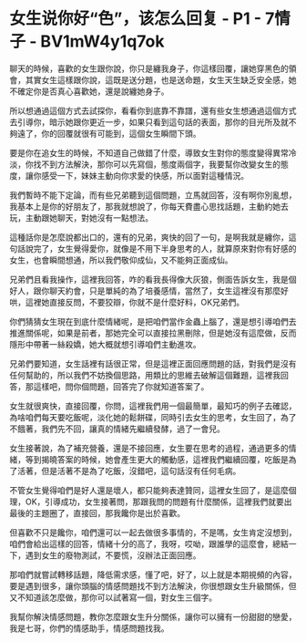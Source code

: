 # 女生说你好“色”，该怎么回复 - P1 - 7情子 - BV1mW4y1q7ok

聊天的時候，喜歡的女生跟你說，你只是纏我身子，你這樣回覆，讓她穿黑色的領會，其實女生這樣跟你說，這既是送分題，也是送命題，女生天生缺乏安全感，她不確定你是否真心喜歡她，還是說纏她身子。

所以想通過這個方式去試探你，看看你到底靠不靠譜，還有些女生想通過這個方式去引導你，暗示她跟你更近一步，如果只看到這句話的表面，那你的目光所及就不夠遠了，你的回覆就很有可能到，這個女生瞬間下頭。

要是你在追女生的時候，不知道自己做錯了什麼，導致女生對你的態度變得異常冷淡，你找不到方法解決，那你可以先寫個，態度兩個字，我要幫你改變女生的態度，讓你感受一下，妹妹主動向你求愛的快感，所以面對這種情況。

我們暫時不能下定論，而有些兄弟聽到這個問題，立馬就回答，沒有啊你別亂想，我基本上是你的好朋友了，那我就想說了，你每天費盡心思找話題，主動約她去玩，主動跟她聊天，對她沒有一點想法。

這種話你是怎麼說都出口的，還有的兄弟，爽快的回了一句，是啊我就是纏你，這句話說完了，女生覺得愛你，就像是不用下半身思考的人，就算原來對你有好感的女生，也會瞬間想通，所以我們敬仰成仙，又不能夠正面成仙。

兄弟們且看我操作，這裡我回答，咋的看我長得像大灰狼，側面告訴女生，我是個好人，跟你聊天約會，只是單純的為了培養感情，當然了，女生這裡沒有那麼好哄，這裡她直接反問，不要狡辯，你就不是什麼好料，OK兄弟們。

你們猜猜女生現在到底什麼情緒呢，是把咱們當作金蟲上腦了，還是想引導咱們去推進關係呢，如果是前者，那她完全可以直接拉黑刪除，但是她沒有這麼做，反而隱形中帶著一絲殺嬌，她大概就想引導咱們主動進攻。

兄弟們要知道，女生話裡有話很正常，但是這裡正面回應問題的話，對我們是沒有任何幫助的，所以我們不妨換個思路，用類比的思維去破解這個難題，這裡我回答，那這樣吧，問你個問題，回答完了你就知道答案了。

女生就很爽快，直接回覆，你問，這裡我們用一個最簡單，最知巧的例子去確認，為啥咱們每天要吃飯呢，淡化她的鬆餅碟，同時引去女生的思考，女生回了，為了不餓著，我們先不回，讓真的情緒先繼續發酵，過了一會兒。

女生接著說，為了補充營養，還是不接回應，女生要在思考的過程，通過更多的情緒，等到揭曉答案的時候，她會產生更大的觸動感，這裡我們繼續回覆，吃飯是為了活著，但是活著不是為了吃飯，沒錯吧，這句話沒有任何毛病。

不管女生覺得咱們是好人還是壞人，都只能夠表達贊同，這裡女生回了，是這麼個理，OK，引導成功，女生接著問，那跟我問的問題有什麼關係，這裡我們就要出最後的主題圈了，直接回，那我饞你是出於喜歡。

但喜歡不只是饞你，咱們還可以一起去做很多事情的，不是嗎，女生肯定沒想到，咱們會給出這樣的回答，情緒十分的高了，我呀，哎呦，跟誰學的這麼會，總結一下，遇到女生的廢物測試，不要慌，沒辦法正面回應。

那咱們就嘗試轉移話題，降低需求感，懂了吧，好了，以上就是本期視頻的內容，要是遇到很多，讓你頭腦的情感問題找不到方法解決，你很想跟女生升級關係，但又不知道該怎麼做，那你可以試著寫一個，對女生三個字。

我幫你解決情感問題，教你怎麼跟女生升分關係，讓你可以擁有一份甜甜的戀愛，我是七哥，你們的情感助手，情感問題找我。